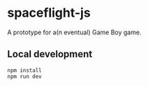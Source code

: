 # spaceflight-js

A prototype for a(n eventual) Game Boy game.

## Local development

```
npm install 
npm run dev
```